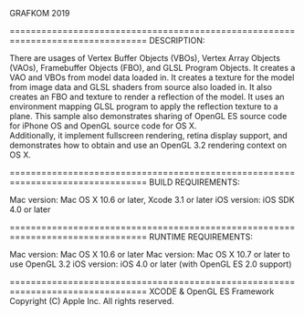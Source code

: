 GRAFKOM 2019 

================================================================================
DESCRIPTION:

There are usages of 
Vertex Buffer Objects (VBOs), Vertex Array Objects (VAOs),  Framebuffer Objects 
(FBO), and GLSL Program Objects.  It creates a VAO and VBOs from model data 
loaded in.  It creates a texture for the model from image data and GLSL shaders 
from source also loaded in.   It also creates an FBO and texture to render a 
reflection of the model.  It uses an environment mapping GLSL program to apply 
the reflection texture to a plane.  This sample also demonstrates sharing of 
OpenGL ES source code for iPhone OS and OpenGL source code for OS X.  
Additionally, it implement fullscreen rendering, retina display support, and
demonstrates how to obtain and use an OpenGL 3.2 rendering context on OS X.

================================================================================
BUILD REQUIREMENTS:

Mac version: Mac OS X 10.6 or later, Xcode 3.1 or later
iOS version: iOS SDK 4.0 or later

================================================================================
RUNTIME REQUIREMENTS:

Mac version: Mac OS X 10.6 or later
Mac version: Mac OS X 10.7 or later to use OpenGL 3.2
iOS version: iOS 4.0 or later (with OpenGL ES 2.0 support) 

================================================================================
XCODE & OpenGL ES Framework
Copyright (C)  Apple Inc. All rights reserved.
